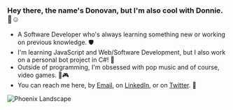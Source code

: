 ### Hey there, the name's Donovan, but I'm also cool with Donnie. 👋☺
- A Software Developer who's always learning something new or working on previous knowledge. 🛡
- I'm learning JavaScript and Web/Software Development, but I also work on a personal bot project in C#! 🤖
- Outside of programming, I'm obsessed with pop music and of course, video games. 🎵🎮
- You can reach me here, by [Email](mailto:donovanlaws@gmail.com), on [LinkedIn](https://www.linkedin.com/in/donovanlaws/), or on [Twitter](https://twitter.com/donovan_laws). 📧

<img alt="Phoenix Landscape" src="https://imgur.com/uPqUobM.png"/>
<!--
**donovanlaws/donovanlaws** is a ✨ _special_ ✨ repository because its `README.md` (this file) appears on your GitHub profile.
Here are some ideas to get you started:
- 🔭 I’m currently working on ...
- 🌱 I’m currently learning ...
- 👯 I’m looking to collaborate on ...
- 🤔 I’m looking for help with ...
- 💬 Ask me about ...
- 📫 How to reach me: ...
- 😄 Pronouns: ...
- ⚡ Fun fact: ...
-->
